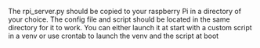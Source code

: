 The rpi_server.py should be copied to your raspberry Pi in a directory of your choice. The config file and script should be located in the same directory for it to work.
You can either launch it at start with a custom script in a venv or use crontab to launch the venv and the script at boot
